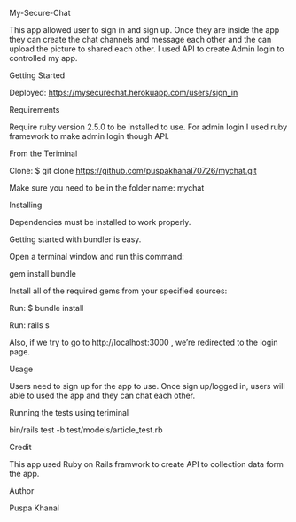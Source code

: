 My-Secure-Chat

  This app allowed user to sign in and sign up. Once they are inside the app they can create the chat channels and message each other and the can upload the picture to shared each other. I used API to create Admin login to controlled my app.

Getting Started

  Deployed: https://mysecurechat.herokuapp.com/users/sign_in

Requirements

  Require ruby version 2.5.0 to be installed to use. For admin login I used ruby framework to make admin login though API.


  From the Teriminal

  Clone: $ git clone https://github.com/puspakhanal70726/mychat.git

  Make sure you need to be in the folder name: mychat

Installing

Dependencies must be installed to work properly.

Getting started with bundler is easy.

Open a terminal window and run this command:

  gem install bundle

Install all of the required gems from your specified sources:

  Run: $ bundle install

  Run: rails s

Also, if we try to go to http://localhost:3000 , we’re redirected to the login page.

Usage

  Users need to sign up for the app to use. Once sign up/logged in, users will able to used the app and they can chat each other.

Running the tests using teriminal

  bin/rails test -b test/models/article_test.rb

Credit

  This app used Ruby on Rails framwork to create API to collection data form the app.

Author

  Puspa Khanal
